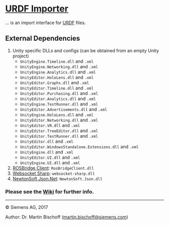 # [URDF Importer](https://code.siemens.com/CTIsimulation/ROSsharp/tree/master/URDFImporter) #
... is an import interface for [URDF](http://wiki.ros.org/urdf) files.

## External Dependencies
1. Unity specific DLLs and configs (can be obtained from an empty Unity project)
    * `UnityEngine.Timeline.dll` and `.xml`
    * `UnityEngine.Networking.dll` and `.xml`
    * `UnityEngine.Analytics.dll` and `.xml`
    * `UnityEditor.HoloLens.dll` and `.xml`
    * `UnityEditor.Graphs.dll` and `.xml`
    * `UnityEditor.Timeline.dll` and `.xml`
    * `UnityEditor.Purchasing.dll` and `.xml`
    * `UnityEditor.Analytics.dll` and `.xml`
    * `UnityEngine.TestRunner.dll` and `.xml`
    * `UnityEditor.Advertisements.dll` and `.xml`
    * `UnityEngine.HoloLens.dll` and `.xml`
    * `UnityEditor.Networking.dll` and `.xml`
    * `UnityEditor.VR.dll` and `.xml`
    * `UnityEditor.TreeEditor.dll` and `.xml`
    * `UnityEditor.TestRunner.dll` and `.xml`
    * `UnityEditor.dll` and `.xml`
    * `UnityEditor.WindowsStandalone.Extensions.dll` and `.xml`
    * `UnityEngine.dll` and `.xml`
    * `UnityEditor.UI.dll` and `.xml`
    * `UnityEngine.UI.dll` and `.xml`
2. [ROSBridge Client](../ROSbridgeClient): `RosBridgeClient.dll`
3. [Websocket Sharp](https://github.com/sta/websocket-sharp): `websocket-sharp.dll`
4. [NewtonSoft Json.Net](http://www.newtonsoft.com/json): `NewtonSoft.Json.dll`

 
### Please see the [Wiki](https://code.siemens.com/CTIsimulation/ROSsharp/wikis/home) for further info. ###

---
 
© Siemens AG, 2017

Author: Dr. Martin Bischoff (martin.bischoff@siemens.com)
